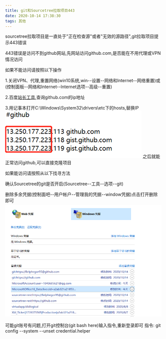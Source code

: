 ```yaml
---
title: git和Sourcetree拉取项目443
date: 2020-10-14 17:38:30
tags: 其他
---
```


sourcetree拉取项目是一直处于"正在检查源"或者"无效的源路径",git拉取项目提示443错误

<!-- more -->

443错误是访问不到github网站,先网站访问github.com,是否能在不用代理或VPN情况访问

如果不能访问请按照以下操作

1.关闭VPN、代理,重置网络(win10系统,win--设置--网络和lnternet--网络重置)或(控制面板--网络和lnternet--lnternet选项--高级--重置)

2.百度[站长工具](http://seo.chinaz.com/github.com),查询github.com的ip地址

3.用记事本打开C:\Windows\System32\drivers\etc下的hosts,替换IP
![评论](git和Sourcetree拉取项目443/gitIP.png)
之后就能正常访问github,可以直接克隆项目

如果能访问请按照从以下找寻方法

确认Sourcetree的git是否开启(Sourcetree--工具--选项--git)

删除多余凭据(控制面吧--用户帐户--管理我的凭据--window凭据)点击打开删除即可
![凭据](git和Sourcetree拉取项目443/凭据.png)

可能git账号有问题,打开git控制台(git bash here)输入指令,重新登录即可
指令: git config --system --unset credential.helper